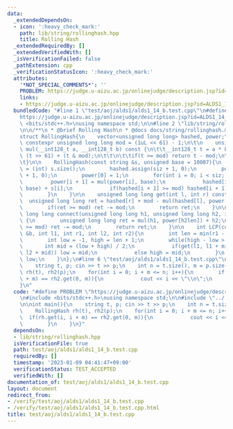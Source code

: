 ```yaml
---
data:
  _extendedDependsOn:
  - icon: ':heavy_check_mark:'
    path: lib/string/rollinghash.hpp
    title: Rolling Hash
  _extendedRequiredBy: []
  _extendedVerifiedWith: []
  _isVerificationFailed: false
  _pathExtension: cpp
  _verificationStatusIcon: ':heavy_check_mark:'
  attributes:
    '*NOT_SPECIAL_COMMENTS*': ''
    PROBLEM: https://judge.u-aizu.ac.jp/onlinejudge/description.jsp?id=ALDS1_14_B
    links:
    - https://judge.u-aizu.ac.jp/onlinejudge/description.jsp?id=ALDS1_14_B
  bundledCode: "#line 1 \"test/aoj/alds1/alds1_14_b.test.cpp\"\n#define PROBLEM \"\
    https://judge.u-aizu.ac.jp/onlinejudge/description.jsp?id=ALDS1_14_B\"\n#include\
    \ <bits/stdc++.h>\nusing namespace std;\n\n#line 2 \"lib/string/rollinghash.hpp\"\
    \n\n/**\n * @brief Rolling Hash\n * @docs docs/string/rollinghash.md\n */\n\n\
    struct RollingHash{\n    vector<unsigned long long> hashed, power;\n    static\
    \ constexpr unsigned long long mod = (1uL << 61) - 1;\n\t\n    unsigned long long\
    \ mul(__int128_t a, __int128_t b) const {\n\t\t__int128_t t = a * b;\n\t\tt =\
    \ (t >> 61) + (t & mod);\n\t\t\n\t\tif(t >= mod) return t - mod;\n\t\treturn t;\n\
    \t}\n\n    RollingHash(const string &s, unsigned base = 10007){\n        int siz\
    \ = (int) s.size();\n        hashed.assign(siz + 1, 0);\n        power.assign(siz\
    \ + 1, 0);\n        power[0] = 1;\n        for(int i = 0; i < siz; i++){\n   \
    \         power[i + 1] = mul(power[i], base);\n            hashed[i + 1] = mul(hashed[i],\
    \ base) + s[i];\n            if(hashed[i + 1] >= mod) hashed[i + 1] -= mod;\n\
    \        }\n    }\n\n    unsigned long long get(int l, int r) const {\n      \
    \  unsigned long long ret = hashed[r] + mod - mul(hashed[l], power[r - l]);\n\
    \        if(ret >= mod) ret -= mod;\n        return ret;\n    }\n\n    unsigned\
    \ long long connect(unsigned long long h1, unsigned long long h2, int h2len) const\
    \ {\n        unsigned long long ret = mul(h1, power[h2len]) + h2;\n        if(ret\
    \ >= mod) ret -= mod;\n        return ret;\n    }\n\n    int LCP(const RollingHash\
    \ &b, int l1, int r1, int l2, int r2){\n        int len = min(r1 - l1, r2 - l2);\n\
    \        int low = -1, high = len + 1;\n        while(high - low > 1){\n     \
    \       int mid = (low + high) / 2;\n            if(get(l1, l1 + mid) == b.get(l2,\
    \ l2 + mid)) low = mid;\n            else high = mid;\n        }\n        return\
    \ low;\n    }\n};\n#line 6 \"test/aoj/alds1/alds1_14_b.test.cpp\"\n\nint main(){\n\
    \    string t, p; cin >> t >> p;\n    int n = t.size(), m = p.size();\n    RollingHash\
    \ rh(t), rh2(p);\n    for(int i = 0; i + m <= n; i++){\n        if(rh.get(i, i\
    \ + m) == rh2.get(0, m)){\n            cout << i << \"\\n\";\n        }\n    }\n\
    }\n"
  code: "#define PROBLEM \"https://judge.u-aizu.ac.jp/onlinejudge/description.jsp?id=ALDS1_14_B\"\
    \n#include <bits/stdc++.h>\nusing namespace std;\n\n#include \"../../../lib/string/rollinghash.hpp\"\
    \n\nint main(){\n    string t, p; cin >> t >> p;\n    int n = t.size(), m = p.size();\n\
    \    RollingHash rh(t), rh2(p);\n    for(int i = 0; i + m <= n; i++){\n      \
    \  if(rh.get(i, i + m) == rh2.get(0, m)){\n            cout << i << \"\\n\";\n\
    \        }\n    }\n}"
  dependsOn:
  - lib/string/rollinghash.hpp
  isVerificationFile: true
  path: test/aoj/alds1/alds1_14_b.test.cpp
  requiredBy: []
  timestamp: '2023-01-09 04:41:47+09:00'
  verificationStatus: TEST_ACCEPTED
  verifiedWith: []
documentation_of: test/aoj/alds1/alds1_14_b.test.cpp
layout: document
redirect_from:
- /verify/test/aoj/alds1/alds1_14_b.test.cpp
- /verify/test/aoj/alds1/alds1_14_b.test.cpp.html
title: test/aoj/alds1/alds1_14_b.test.cpp
---
```

